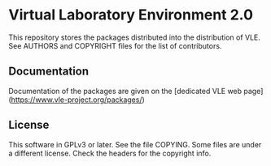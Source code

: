 Virtual Laboratory Environment 2.0
==================================

This repository stores the packages distributed into the distribution of VLE.
See AUTHORS and COPYRIGHT files for the list of contributors.

## Documentation

Documentation of the packages are given on the [dedicated VLE web page]
(https://www.vle-project.org/packages/)

## License

This software in GPLv3 or later. See the file COPYING. Some files are under a
different license. Check the headers for the copyright info.
